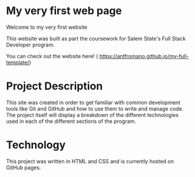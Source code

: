 # My very first web page

Welcome to my very first website

This website was built as part the coursework for Salem State's Full Stack Developer program.

You can check out the website here! ( https://antfromano.github.io/my-full-template/)

# Project Description

This site was created in order to get familiar with common development tools like Git and GitHub and how to use them to write and manage code.  The project itself will display a breakdown of the different technologies used in each of the different sections of the program.

# Technology

This project was written in HTML and CSS and is currently hosted on GitHub pages.


